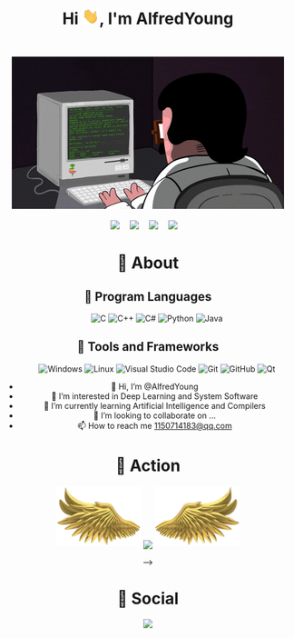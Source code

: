 
<h1 align="center">Hi <img src="https://raw.githubusercontent.com/AlfredYoung/Figurebed/main/img/Hi.gif" width="30px">, I'm AlfredYoung</h1>
 <p align="center"><br/>
</p>

<!-- 敲代码的图片 -->
<div align="center" ><img order-radius="100px" src="https://raw.githubusercontent.com/AlfredYoung/Figurebed/main/img/202108300019556.gif"/></div>
<br>

<!-- 个人资料徽标 -->
<div align="center">
  <a href="https://alfredyang.cn/"><img src="https://img.shields.io/badge/website-%E4%B8%AA%E4%BA%BA%E7%BD%91%E7%AB%99-blue"></a>&emsp;
  <a href="https://blog.csdn.net/qq_45757722/"><img src="https://img.shields.io/badge/CSDN-%E5%8D%9A%E5%AE%A2-c32136"></a>&emsp;
  <a href="https://space.bilibili.com/436110652/"><img src="https://img.shields.io/badge/bilibili-B%E7%AB%99-ff69b4"></a>&emsp;
  <a href="https://www.zhihu.com/people/chao-ji-sai-ya-ren-sun-wu-kong/"><img src="https://img.shields.io/badge/zhihu-%E7%9F%A5%E4%B9%8E-blue"></a>&emsp;
<!-- 访客数统计徽标
  <img src="https://visitor-badge.glitch.me/badge?page_id=AlfredYoung" /></div> -->


#  🙋 About
##  🧠 Program Languages

&emsp;&emsp;
![C](https://img.shields.io/badge/c-%2300599C.svg?style=flat-square&logo=c&logoColor=white)
![C++](https://img.shields.io/badge/-C++-00599C?style=flat-square&logo=c)
![C#](https://img.shields.io/badge/c%23-%23239120.svg?style=flat-square&logo=c-sharp&logoColor=white)
![Python](https://img.shields.io/badge/-Python-pink?style=flat-square&logo=Python)
![Java](https://img.shields.io/badge/-java-yellow?style=flat-square&logo=java)
## 🧰 Tools and Frameworks
&emsp;&emsp; 
![Windows](https://img.shields.io/badge/Windows-0078D6?style=flat-square&logo=windows&logoColor=white)
![Linux](https://img.shields.io/badge/Linux-FCC624?style=style=flat-square&logo=linux&logoColor=black)
![Visual Studio Code](https://img.shields.io/badge/-Visual%20Studio%20Code-007ACC?style=flat-square&logo=Visual%20Studio%20Code&logoColor=fff)
![Git](https://img.shields.io/badge/-Git-FCC624?style=flat-square&logo=git)
![GitHub](https://img.shields.io/badge/-GitHub-pink?style=flat-square&logo=github)
![Qt](https://img.shields.io/badge/Qt-%23217346.svg?style=style=flat-square&logo=Qt&logoColor=white)

- 👋 Hi, I’m @AlfredYoung
- 👀 I’m interested in Deep Learning and System Software
- 🌱 I’m currently learning Artificial Intelligence and Compilers
- 💞️ I’m looking to collaborate on ...
- 📫 How to reach me 1150714183@qq.com
# 🚀 Action 
<!-- 连续提交代码天数记录 -->
<p align="center">
  <img width="150" src="https://raw.githubusercontent.com/AlfredYoung/Figurebed/main/img/202108300310676.png" />
  <img align="center" src="https://github-readme-streak-stats.herokuapp.com/?user=AlfredYoung&theme=dark&hide_border=true" />
  <img width="150" src="https://raw.githubusercontent.com/AlfredYoung/Figurebed/main/img/202108300312623.png" />
</p>

<!-- GitHub奖杯🏆
<div align="center"><img  src="https://github-profile-trophy.vercel.app/?username=AlfredYoung&theme=gruvbox&row=1&column=7&no-frame=true&no-bg=true" /></div>
<br>

<!-- GitHub数据统计 -->
<!-- <div align="center">
  <img height="137px" src="https://github-readme-stats.vercel.app/api?username=AlfredYoung&hide_title=true&hide_border=true&show_icons=trueline_height=21&text_color=000&icon_color=000&bg_color=0,ea6161,ffc64d,fffc4d,52fa5a&theme=graywhite" />
  <img height="137px" src="https://github-readme-stats.vercel.app/api/top-langs/?username=AlfredYoung&hide_title=true&hide_border=true&layout=compact&langs_count=6&text_color=000&icon_color=fff&bg_color=0,52fa5a,4dfcff,c64dff&theme=graywhite" />
</div> -->
<!-- 
<div align="center">
	<img src="https://activity-graph.herokuapp.com/graph?username=AlfredYoung&theme=xcode" />
</div> --> -->


# 🤝 Social

<!-- CSDN数据 -->
<div align="center">
  <a href="https://blog.csdn.net/qq_45757722"><img src="https://stats.justsong.cn/api/csdn?id=qq_45757722"/></a>
</div>

